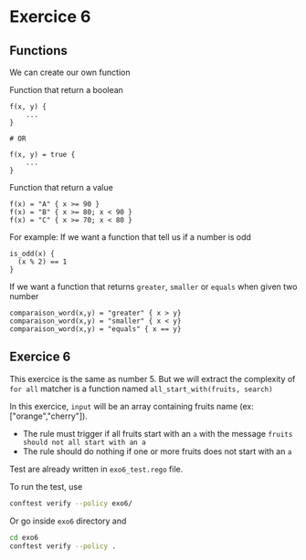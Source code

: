 # Exercice 6


## Functions

We can create our own function

Function that return a boolean
```
f(x, y) {
    ...
}

# OR

f(x, y) = true {
    ...
}
```

Function that return a value
```
f(x) = "A" { x >= 90 }
f(x) = "B" { x >= 80; x < 90 }
f(x) = "C" { x >= 70; x < 80 }
```

For example:
If we want a function that tell us if a number is odd
```
is_odd(x) {
  (x % 2) == 1
}
```

If we want a function that returns `greater`, `smaller` or `equals` when given two number
```
comparaison_word(x,y) = "greater" { x > y}
comparaison_word(x,y) = "smaller" { x < y}
comparaison_word(x,y) = "equals" { x == y}
```

## Exercice 6

This exercice is the same as number 5. But we will extract the complexity of `for all` matcher is a function named `all_start_with(fruits, search)`


In this exercice, `input` will be an array containing fruits name (ex: ["orange","cherry"]).
- The rule must trigger if all fruits start with an `a` with the message `fruits should not all start with an a`
- The rule should do nothing if one or more fruits does not start with an `a`

Test are already written in `exo6_test.rego` file.

To run the test, use
```bash
conftest verify --policy exo6/

```

Or go inside `exo6` directory and

```bash
cd exo6
conftest verify --policy .
```
